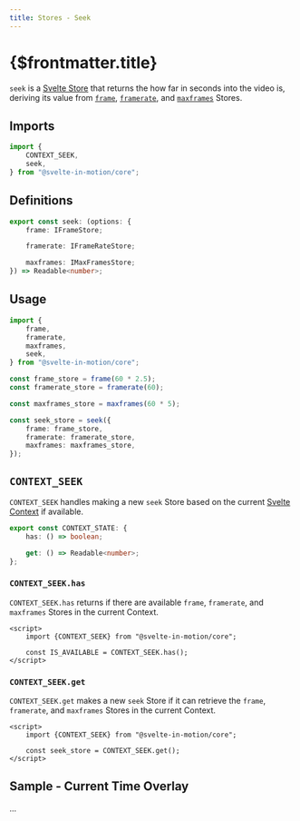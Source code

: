 ```yaml
---
title: Stores - Seek
---
```


# {$frontmatter.title}

`seek` is a [Svelte Store](https://svelte.dev/docs#run-time-svelte-store-writable) that returns the how far in seconds into the video is, deriving its value from [`frame`](./%5B...2%5Dstores-frame.md), [`framerate`](./%5B...2%5Dstores-framerate.md), and [`maxframes`](./%5B...2%5Dstores-maxframes.md) Stores.

## Imports

```typescript
import {
    CONTEXT_SEEK,
    seek,
} from "@svelte-in-motion/core";
```

## Definitions

```typescript
export const seek: (options: {
    frame: IFrameStore;

    framerate: IFrameRateStore;

    maxframes: IMaxFramesStore;
}) => Readable<number>;
```

## Usage

```typescript
import {
    frame,
    framerate,
    maxframes,
    seek,
} from "@svelte-in-motion/core";

const frame_store = frame(60 * 2.5);
const framerate_store = framerate(60);

const maxframes_store = maxframes(60 * 5);

const seek_store = seek({
    frame: frame_store,
    framerate: framerate_store,
    maxframes: maxframes_store,
});
```

## `CONTEXT_SEEK`

`CONTEXT_SEEK` handles making a new `seek` Store based on the current [Svelte Context](https://svelte.dev/docs#run-time-svelte-setcontext) if available.

```typescript
export const CONTEXT_STATE: {
    has: () => boolean;

    get: () => Readable<number>;
};
```

### `CONTEXT_SEEK.has`

`CONTEXT_SEEK.has` returns if there are available `frame`, `framerate`, and `maxframes` Stores in the current Context.

```svelte
<script>
    import {CONTEXT_SEEK} from "@svelte-in-motion/core";

    const IS_AVAILABLE = CONTEXT_SEEK.has();
</script>
```

### `CONTEXT_SEEK.get`

`CONTEXT_SEEK.get` makes a new `seek` Store if it can retrieve the `frame`, `framerate`, and `maxframes` Stores in the current Context.

```svelte
<script>
    import {CONTEXT_SEEK} from "@svelte-in-motion/core";

    const seek_store = CONTEXT_SEEK.get();
</script>
```

## Sample - Current Time Overlay

...
